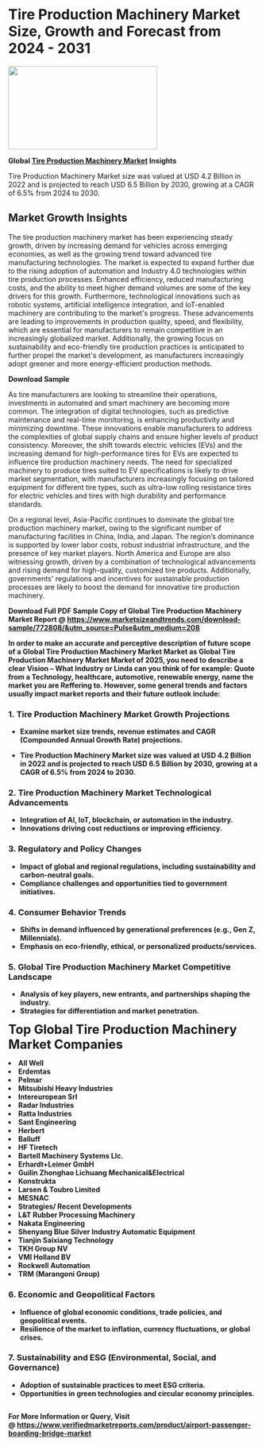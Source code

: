 <H1>Tire Production Machinery Market Size, Growth and Forecast from 2024 - 2031</H1><img class="aligncenter size-medium wp-image-584254" src="https://thirdeyenews.in/wp-content/uploads/2024/09/Global-Market-Research-300x168.jpeg" alt="" width="300" height="168" /><p><strong>Global&nbsp;<a href="https://www.marketsizeandtrends.com/download-sample/772808/&amp;utm_source=Pulse&amp;utm_medium=208">Tire Production Machinery Market</a> Insights</strong></p><p>Tire Production Machinery Market size was valued at USD 4.2 Billion in 2022 and is projected to reach USD 6.5 Billion by 2030, growing at a CAGR of 6.5% from 2024 to 2030.</p><p><h2>Market Growth Insights</h2> <p>The tire production machinery market has been experiencing steady growth, driven by increasing demand for vehicles across emerging economies, as well as the growing trend toward advanced tire manufacturing technologies. The market is expected to expand further due to the rising adoption of automation and Industry 4.0 technologies within tire production processes. Enhanced efficiency, reduced manufacturing costs, and the ability to meet higher demand volumes are some of the key drivers for this growth. Furthermore, technological innovations such as robotic systems, artificial intelligence integration, and IoT-enabled machinery are contributing to the market's progress. These advancements are leading to improvements in production quality, speed, and flexibility, which are essential for manufacturers to remain competitive in an increasingly globalized market. Additionally, the growing focus on sustainability and eco-friendly tire production practices is anticipated to further propel the market's development, as manufacturers increasingly adopt greener and more energy-efficient production methods.</p> <p><strong>Download Sample</strong></p> <p>As tire manufacturers are looking to streamline their operations, investments in automated and smart machinery are becoming more common. The integration of digital technologies, such as predictive maintenance and real-time monitoring, is enhancing productivity and minimizing downtime. These innovations enable manufacturers to address the complexities of global supply chains and ensure higher levels of product consistency. Moreover, the shift towards electric vehicles (EVs) and the increasing demand for high-performance tires for EVs are expected to influence tire production machinery needs. The need for specialized machinery to produce tires suited to EV specifications is likely to drive market segmentation, with manufacturers increasingly focusing on tailored equipment for different tire types, such as ultra-low rolling resistance tires for electric vehicles and tires with high durability and performance standards. <p>On a regional level, Asia-Pacific continues to dominate the global tire production machinery market, owing to the significant number of manufacturing facilities in China, India, and Japan. The region’s dominance is supported by lower labor costs, robust industrial infrastructure, and the presence of key market players. North America and Europe are also witnessing growth, driven by a combination of technological advancements and rising demand for high-quality, customized tire products. Additionally, governments' regulations and incentives for sustainable production processes are likely to boost the demand for innovative tire production machinery.</p> <p><strong></p><p><span class=""><strong>Download Full PDF Sample Copy of Global Tire Production Machinery Market Report</strong> @ <a href="https://www.marketsizeandtrends.com/download-sample/772808/&amp;utm_source=Pulse&amp;utm_medium=208" target="_blank">https://www.marketsizeandtrends.com/download-sample/772808/&amp;utm_source=Pulse&amp;utm_medium=208</a></span></p><p>In order to make an accurate and perceptive description of future scope of a Global&nbsp;Tire Production Machinery Market Market as Global&nbsp;Tire Production Machinery Market Market of 2025, you need to describe a clear Vision &ndash; What Industry or Linda can you think of for example: Quote from a Technology, healthcare, automotive, renewable energy, name the market you are Reffering to. However, some general trends and factors usually impact market reports and their future outlook include:</p><h3>1.&nbsp;<strong>Tire Production Machinery Market Growth Projections</strong></h3><ul><li>Examine market size trends, revenue estimates and CAGR (Compounded Annual Growth Rate) projections.</li><li><p>Tire Production Machinery Market size was valued at USD 4.2 Billion in 2022 and is projected to reach USD 6.5 Billion by 2030, growing at a CAGR of 6.5% from 2024 to 2030.</p></li></ul><h3>2.&nbsp;<strong>Tire Production Machinery Market Technological Advancements</strong></h3><ul><li>Integration of AI, IoT, blockchain, or automation in the industry.</li><li>Innovations driving cost reductions or improving efficiency.</li></ul><h3>3.&nbsp;<strong>Regulatory and Policy Changes</strong></h3><ul><li>Impact of global and regional regulations, including sustainability and carbon-neutral goals.</li><li>Compliance challenges and opportunities tied to government initiatives.</li></ul><h3>4.&nbsp;<strong>Consumer Behavior Trends</strong></h3><ul><li>Shifts in demand influenced by generational preferences (e.g., Gen Z, Millennials).</li><li>Emphasis on eco-friendly, ethical, or personalized products/services.</li></ul><h3>5.&nbsp;<strong>Global Tire Production Machinery Market Competitive Landscape</strong></h3><ul><li>Analysis of key players, new entrants, and partnerships shaping the industry.</li><li>Strategies for differentiation and market penetration.</li></ul><p data-pm-slice="1 1 []"><span style="color: inherit; font-family: inherit; font-size: 25px;">Top Global Tire Production Machinery Market Companies</span></p><div class="" data-test-id=""><p><li>All Well</li><li> Erdemtas</li><li> Pelmar</li><li> Mitsubishi Heavy Industries</li><li> Intereuropean Srl</li><li> Radar Industries</li><li> Ratta Industries</li><li> Sant Engineering</li><li> Herbert</li><li> Balluff</li><li> HF Tiretech</li><li> Bartell Machinery Systems Llc.</li><li> Erhardt+Leimer GmbH</li><li> Guilin Zhonghao Lichuang Mechanical&Electrical</li><li> Konstrukta</li><li> Larsen & Toubro Limited</li><li> MESNAC</li><li> Strategies/ Recent Developments</li><li> L&T Rubber Processing Machinery</li><li> Nakata Engineering</li><li> Shenyang Blue Silver Industry Automatic Equipment</li><li> Tianjin Saixiang Technology</li><li> TKH Group NV</li><li> VMI Holland BV</li><li> Rockwell Automation</li><li> TRM (Marangoni Group)</li></p></div><h3>6.&nbsp;<strong>Economic and Geopolitical Factors</strong></h3><ul><li>Influence of global economic conditions, trade policies, and geopolitical events.</li><li>Resilience of the market to inflation, currency fluctuations, or global crises.</li></ul><h3>7.&nbsp;<strong>Sustainability and ESG (Environmental, Social, and Governance)</strong></h3><ul><li>Adoption of sustainable practices to meet ESG criteria.</li><li>Opportunities in green technologies and circular economy principles.</li></ul><h2><strong style="font-size: 14px;">For More Information or Query, Visit @&nbsp;</strong><a style="background-color: #ffffff; font-size: 14px;" href="https://www.marketsizeandtrends.com/report/tire-production-machinery-market/" target="_blank">https://www.verifiedmarketreports.com/product/airport-passenger-boarding-bridge-market</a></h2>
